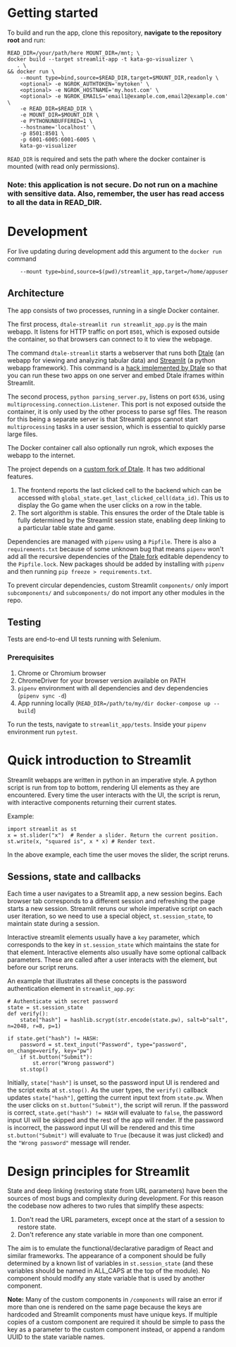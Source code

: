 # Getting started

To build and run the app, clone this repository, **navigate to the repository root** and run:

```
READ_DIR=/your/path/here MOUNT_DIR=/mnt; \
docker build --target streamlit-app -t kata-go-visualizer \
   . \
&& docker run \
    --mount type=bind,source=$READ_DIR,target=$MOUNT_DIR,readonly \
    <optional> -e NGROK_AUTHTOKEN='mytoken' \
    <optional> -e NGROK_HOSTNAME='my.host.com' \
    <optional> -e NGROK_EMAILS='email1@example.com,email2@example.com' \
    -e READ_DIR=$READ_DIR \
    -e MOUNT_DIR=$MOUNT_DIR \
    -e PYTHONUNBUFFERED=1 \
    --hostname='localhost' \
    -p 8501:8501 \
    -p 6001-6005:6001-6005 \
    kata-go-visualizer
```
`READ_DIR` is required and sets the path where the docker container is mounted (with read only permissions).

### Note: this application is not secure. Do not run on a machine with sensitive data. Also, remember, the user has read access to all the data in READ_DIR.

# Development

For live updating during development add this argument to the `docker run` command
```
    --mount type=bind,source=$(pwd)/streamlit_app,target=/home/appuser
```

## Architecture
The app consists of two processes, running in a single Docker container.

The first process, `dtale-streamlit run streamlit_app.py` is the main webapp. It listens for HTTP traffic on port `8501`, which is exposed outside the container, so that browsers can connect to it to view the webpage.

The command `dtale-streamlit` starts a webserver that runs both [Dtale](https://github.com/man-group/dtale) (an webapp for viewing and analyzing tabular data) and [Streamlit](https://streamlit.io/) (a python webapp framework). This command is a [hack implemented by Dtale](https://github.com/man-group/dtale/blob/master/docs/EMBEDDED_STREAMLIT.md) so that you can run these two apps on one server and embed Dtale iframes within Streamlit.

The second process, `python parsing_server.py`, listens on port `6536`, using `multiprocessing.connection.Listener`. This port is not exposed outside the container, it is only used by the other process to parse sgf files. The reason for this being a separate server is that Streamlit apps cannot start `multiprocessing` tasks in a user session, which is essential to quickly parse large files.

The Docker container call also optionally run ngrok, which exposes the webapp to the internet.

The project depends on a [custom fork of Dtale](https://github.com/UFO-101/dtale). It has two additional features.
 1. The frontend reports the last clicked cell to the backend which can be accessed with `global_state.get_last_clicked_cell(data_id)`. This us to display the Go game when the user clicks on a row in the table.
 2. The sort algorithm is stable. This ensures the order of the Dtale table is fully determined by the Streamlit session state, enabling deep linking to a particular table state and game.

Dependencies are managed with `pipenv` using a `Pipfile`. There is also a `requirements.txt` because of some unknown bug that means `pipenv` won't add all the recursive dependencies of the [Dtale fork](https://github.com/UFO-101/dtale) editable dependency to the `Pipfile.lock`. New packages should be added by installing with `pipenv` and then running `pip freeze > requirements.txt`.

To prevent circular dependencies, custom Streamlit `components/` only import `subcomponents/` and `subcomponents/` do not import any other modules in the repo.

## Testing

Tests are end-to-end UI tests running with Selenium.

### Prerequisites

 1. Chrome or Chromium browser
 2. ChromeDriver for your browser version available on PATH
 3. `pipenv` environment with all dependencies and dev dependencies (`pipenv sync -d`)
 4. App running locally (`READ_DIR=/path/to/my/dir docker-compose up --build`)

To run the tests, navigate to `streamlit_app/tests`. Inside your `pipenv` environment run `pytest`.

# Quick introduction to Streamlit

Streamlit webapps are written in python in an imperative style. A python script is run from top to bottom, rendering UI elements as they are encountered. Every time the user interacts with the UI, the script is rerun, with interactive components returning their current states.

Example:
```
import streamlit as st
x = st.slider("x")  # Render a slider. Return the current position.
st.write(x, "squared is", x * x) # Render text.
```

In the above example, each time the user moves the slider, the script reruns.

## Sessions, state and callbacks

Each time a user navigates to a Streamlit app, a new session begins. Each browser tab corresponds to a different session and refreshing the page starts a new session. Streamlit reruns our whole imperative script on each user iteration, so we need to use a special object, `st.session_state`, to maintain state during a session.

Interactive streamlit elements usually have a `key` parameter, which corresponds to the key in `st.session_state` which maintains the state for that element. Interactive elements also usually have some optional callback parameters. These are called after a user interacts with the element, but before our script reruns.

An example that illustrates all these concepts is the password authentication element in `streamlit_app.py`:

```
# Authenticate with secret password
state = st.session_state
def verify():
    state["hash"] = hashlib.scrypt(str.encode(state.pw), salt=b"salt", n=2048, r=8, p=1)

if state.get("hash") != HASH:
    password = st.text_input("Password", type="password", on_change=verify, key="pw")
    if st.button("Submit"):
        st.error("Wrong password")
    st.stop()
```

Initially, `state["hash"]` is unset, so the password input UI is rendered and the script exits at `st.stop()`. As the user types, the `verify()` callback updates `state["hash"]`, getting the current input text from `state.pw`. When the user clicks on `st.button("Submit")`, the script will rerun. If the password is correct, `state.get("hash") != HASH` will evaluate to `false`, the password input UI will be skipped and the rest of the app will render. If the password is incorrect, the password input UI will be rendered and this time `st.button("Submit")` will evaluate to `True` (because it was just clicked) and the `"Wrong password"` message will render.

# Design principles for Streamlit

State and deep linking (restoring state from URL parameters) have been the sources of most bugs and complexity during development. For this reason the codebase now adheres to two rules that simplify these aspects:

 1. Don't read the URL parameters, except once at the start of a session to restore state.
 2. Don't reference any state variable in more than one component.

The aim is to emulate the functional/declarative paradigm of React and similar frameworks. The appearance of a component should be fully determined by a known list of variables in `st.session_state` (and these variables should be named in ALL_CAPS at the top of the module). No component should modify any state variable that is used by another component.

__Note:__ Many of the custom components in `/components` will raise an error if more than one is rendered on the same page because the keys are hardcoded and Streamlit components must have unique keys. If multiple copies of a custom component are required it should be simple to pass the key as a parameter to the custom component instead, or append a random UUID to the state variable names.